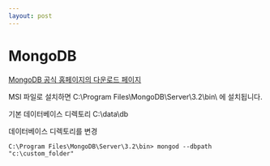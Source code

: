 ```yaml
---
layout: post
---
```


# MongoDB

[MongoDB 공식 홈페이지의 다운로드 페이지](https://www.mongodb.com/download-center?jmp=homepage#community)

MSI 파일로 설치하면 C:\Program Files\MongoDB\Server\3.2\bin\ 에 설치됩니다.

기본 데이터베이스 디렉토리 C:\data\db 

데이터베이스 디렉토리를 변경
```
C:\Program Files\MongoDB\Server\3.2\bin> mongod --dbpath "c:\custom_folder"
```




